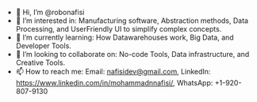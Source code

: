 - 👋 Hi, I’m @robonafisi
- 👀 I’m interested in: Manufacturing software, Abstraction methods, Data Processing, and UserFriendly UI to simplify complex concepts.
- 🌱 I’m currently learning: How Datawarehouses work, Big Data, and Developer Tools.
- 💞️ I’m looking to collaborate on: No-code Tools, Data infrastructure, and Creative Tools.
- 📫 How to reach me: Email: nafisidev@gmail.com, LinkedIn: https://www.linkedin.com/in/mohammadnnafisi/, WhatsApp: +1-920-807-9130

